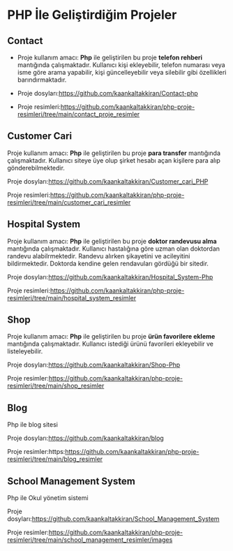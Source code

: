 # PHP İle Geliştirdiğim Projeler

## Contact
- Proje kullanım amacı: **Php** ile geliştirilen bu proje **telefon rehberi** mantığında çalışmaktadır. Kullanıcı kişi ekleyebilir, telefon numarası veya isme göre arama yapabilir, kişi güncelleyebilir veya silebilir gibi özellikleri barındırmaktadır.

- Proje dosyları:https://github.com/kaankaltakkiran/Contact-php

- Proje resimleri:https://github.com/kaankaltakkiran/php-proje-resimleri/tree/main/contact_proje_resimler
## Customer Cari
Proje kullanım amacı: **Php** ile geliştirilen bu proje **para transfer** mantığında çalışmaktadır. Kullanıcı siteye üye olup şirket hesabı açan kişilere para alıp gönderebilmektedir.

Proje dosyları:https://github.com/kaankaltakkiran/Customer_cari_PHP

Proje resimleri:https://github.com/kaankaltakkiran/php-proje-resimleri/tree/main/customer_cari_resimler
## Hospital System
Proje kullanım amacı: **Php** ile geliştirilen bu proje **doktor randevusu alma** mantığında çalışmaktadır. Kullanıcı hastalığına göre uzman olan doktordan  randevu alabilrmektedir. Randevu alırken şikayetini ve acileyitini bildirmektedir. Doktorda kendine gelen rendavuları gördüğü bir sitedir.

Proje dosyları:https://github.com/kaankaltakkiran/Hospital_System-Php

Proje resimleri:https://github.com/kaankaltakkiran/php-proje-resimleri/tree/main/hospital_system_resimler
## Shop
Proje kullanım amacı: **Php** ile geliştirilen bu proje **ürün favorilere ekleme** mantığında çalışmaktadır. Kullanıcı istediği ürünü favorileri ekleyebilir ve listeleyebilir.

Proje dosyları:https://github.com/kaankaltakkiran/Shop-Php

Proje resimler:https://github.com/kaankaltakkiran/php-proje-resimleri/tree/main/shop_resimler

## Blog
Php ile blog sitesi

Proje dosyları:https://github.com/kaankaltakkiran/blog

Proje resimler:https:https://github.com/kaankaltakkiran/php-proje-resimleri/tree/main/blog_resimler

## School Management System
Php ile Okul yönetim sistemi

Proje dosyları:https://github.com/kaankaltakkiran/School_Management_System

Proje resimler:https://github.com/kaankaltakkiran/php-proje-resimleri/tree/main/school_management_resimler/images





